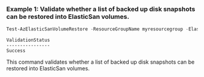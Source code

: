 ### Example 1: Validate whether a list of backed up disk snapshots can be restored into ElasticSan volumes.
```powershell
Test-AzElasticSanVolumeRestore -ResourceGroupName myresourcegroup -ElasticSanName myelasticsan -VolumeGroupName myvolumegroup -DiskSnapshotId "/subscriptions/xxxxxxxx-xxxx-xxxx-xxxx-xxxxxxxxxxxx/resourceGroups/myresourcegroup/providers/Microsoft.Compute/snapshots/mydisksnapshot"
```

```output
ValidationStatus
----------------
Success
```

This command validates whether a list of backed up disk snapshots can be restored into ElasticSan volumes.
